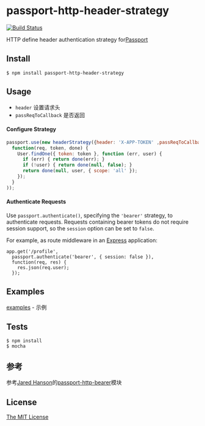 # passport-http-header-strategy
[![Build Status](https://travis-ci.org/FengYuHe/passport-http-header-strategy.svg?branch=master)](https://travis-ci.org/FengYuHe/passport-http-header-strategy)

HTTP define header authentication strategy for[Passport](https://github.com/jaredhanson/passport)

## Install

	$ npm install passport-http-header-strategy

## Usage
* `header` 设置请求头
*  `passReqToCallback` 是否返回
#### Configure Strategy
```js
passport.use(new headerStrategy({header: 'X-APP-TOKEN' ,passReqToCallback: true},
  function(req, token, done) {
    User.findOne({ token: token }, function (err, user) {
      if (err) { return done(err); }
      if (!user) { return done(null, false); }
      return done(null, user, { scope: 'all' });
    });
  }
));
```

#### Authenticate Requests

Use `passport.authenticate()`, specifying the `'bearer'` strategy, to
authenticate requests.  Requests containing bearer tokens do not require session
support, so the `session` option can be set to `false`.

For example, as route middleware in an [Express](http://expressjs.com/)
application:

    app.get('/profile', 
      passport.authenticate('bearer', { session: false }),
      function(req, res) {
        res.json(req.user);
      });

## Examples
[examples](https://github.com/FengYuHe/passport-http-header-strategy/tree/master/examples) - 示例

## Tests
	
	$ npm install
	$ mocha

## 参考
参考[Jared Hanson](https://github.com/jaredhanson)的[passport-http-bearer](https://github.com/jaredhanson/passport-http-bearer)模块

## License
[The MIT License](http://opensource.org/licenses/MIT)
